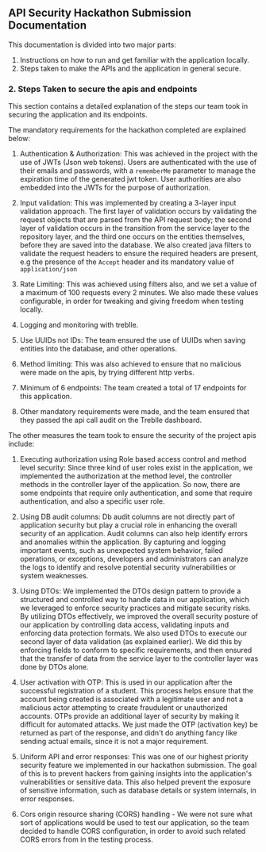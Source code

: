 ## API Security Hackathon Submission Documentation

This documentation is divided into two major parts:
1. Instructions on how to run and get familiar with the application locally.
2. Steps taken to make the APIs and the application in general secure.



### 2. Steps Taken to secure the apis and endpoints

This section contains a detailed explanation of the steps our team took in
securing the application and its endpoints.

The mandatory requirements for the hackathon completed are explained below:
1. Authentication & Authorization: This was achieved in the project with the use of
JWTs (Json web tokens). Users are authenticated with the use of their emails and passwords, with
a `rememberMe` parameter to manage the expiration time of the generated jwt token. User authorities
are also embedded into the JWTs for the purpose of authorization.


2. Input validation: This was implemented by creating a 3-layer input validation approach. The
first layer of validation occurs by validating the request objects that are parsed from the API request body;
the second layer of validation occurs in the transition from the service layer to the
repository layer, and the third one occurs on the entities themselves, before they are saved into the database.
We also created java filters to validate the request headers to ensure the required headers
are present, e.g the presence of the `Accept` header and its mandatory value of `application/json`


3. Rate Limiting: This was achieved using filters also, and we set a value of a maximum of 100 requests every 
2 minutes. We also made these values configurable, in order for tweaking and giving freedom when testing locally.


4. Logging and monitoring with treblle.


5. Use UUIDs not IDs: The team ensured the use of UUIDs when saving entities into the database, and other operations.


6. Method limiting: This was also achieved to ensure that no malicious were made on the apis, by trying 
different http verbs.


7. Minimum of 6 endpoints: The team created a total of 17 endpoints for this application.


8. Other mandatory requirements were made, and the team ensured that they passed the api call
audit on the Treblle dashboard.

The other measures the team took to ensure the security of the project apis include:
1. Executing authorization using Role based access control and method level security: Since three kind of
user roles exist in the application, we implemented the authorization at the method level, the controller
methods in the controller layer of the application. So now, there are some endpoints that require only authentication,
and some that require authentication, and also a specific user role.


2. Using DB audit columns: Db audit columns are not directly part of application security but play a crucial role in 
enhancing the overall security of an application. Audit columns can also help identify errors and anomalies within the 
application. By capturing and logging important events, such as unexpected system behavior, failed operations, 
or exceptions, developers and administrators can analyze the logs to identify and resolve potential security 
vulnerabilities or system weaknesses.


3. Using DTOs: We implemented the DTOs design pattern to provide a structured and controlled way to handle data in our 
application, which we leveraged to enforce security practices and mitigate security risks. By utilizing DTOs 
effectively, we improved the overall security posture of our application by controlling data access, validating 
inputs and enforcing data protection formats. We also used DTOs to execute our second layer of data validation
(as explained earlier). We did this by enforcing fields to conform to specific requirements, and then ensured that
the transfer of data from the service layer to the controller layer was done by DTOs alone.


4. User activation with OTP: This is used in our application after the successful registration
of a student. This process helps ensure that the account being created is associated with a legitimate user and not a 
malicious actor attempting to create fraudulent or unauthorized accounts. OTPs provide an additional layer of security 
by making it difficult for automated attacks. We just made the OTP (activation key) be returned as part of the response,
and didn't do anything fancy like sending actual emails, since it is not a major requirement.


5. Uniform API and error responses: This was one of our highest priority security feature
we implemented in our hackathon submission. The goal of this is to prevent hackers from 
gaining insights into the application's vulnerabilities or sensitive data. This also helped prevent the exposure of 
sensitive information, such as database details or system internals, in error responses.


6. Cors origin resource sharing (CORS) handling - We were not sure what sort of applications
would be used to test our application, so the team decided to handle CORS configuration, in order to avoid such
related CORS errors from in the testing process.